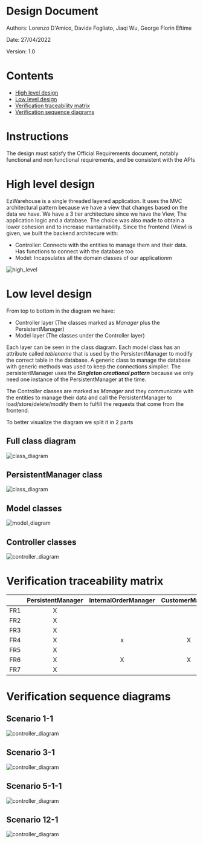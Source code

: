 # Design Document 


Authors: Lorenzo D'Amico, Davide Fogliato, Jiaqi Wu, George Florin Eftime

Date: 27/04/2022

Version: 1.0


# Contents

- [High level design](#package-diagram)
- [Low level design](#class-diagram)
- [Verification traceability matrix](#verification-traceability-matrix)
- [Verification sequence diagrams](#verification-sequence-diagrams)

# Instructions

The design must satisfy the Official Requirements document, notably functional and non functional requirements, and be consistent with the APIs

# High level design 

EzWarehouse is a single threaded layered application. It uses the MVC architectural pattern because we have a view that changes based on the data we have.
We have a 3 tier architecture since we have the View, The application logic and a database.
The choice was also made to obtain a lower cohesion and to increase mantainability.
Since the frontend (View) is given, we built the backend architecure with:
- Controller: Connects with the entities to manage them and their data. Has functions to connect with the database too
- Model: Incapsulates all the domain classes of our applicationm



![high_level](./Images/design/highLevel.png)






# Low level design

From top to bottom in the diagram we have:
- Controller layer (The classes marked as *Manager* plus the PersistentManager)
- Model layer (The classes under the Controller layer)

Each layer can be seen in the class diagram. Each model class has an attribute called *tablename* that is used by the PersistentManager to modify the correct table in the database. A generic class to manage the database with generic methods was used to keep the connections simplier. The persistentManager uses the ***Singleton creational pattern*** because we only need one instance of the PersistentManager at the time.

The Controller classes are marked as *Manager* and they communicate with the entities to manage their data and call the PersistentManager to load/store/delete/modify them to fulfill the requests that come from the frontend.

To better visualize the diagram we split it in 2 parts

## Full class diagram

![class_diagram](./Images/design/classDiagramChange.jpg)

## PersistentManager class

![class_diagram](./Images/design/persManagerClass.jpg)

## Model classes
![model_diagram](./Images/design/modelNew.jpg)

## Controller classes

![controller_diagram](./Images/design/controllerNew.jpg)







# Verification traceability matrix

|            |    PersistentManager | InternalOrderManager |CustomerManager| Customer | InternalOrder | InternalOrderProduct | SKUManager | SKU | PositionManager | Position | SKUItemManager | SKUItem | QualityTestManager | TestDescriptor | TestResult | ReturnOrderManager | ReturnOrder | RestockOrderManager | RestockOrder | ProductOrder | ItemManager | Item | TransportNote | AccountManager | Supplier | User |
|------------|:----------------------:|:----------------------:|:--------------:|:----------:|:---------------:|:----------------------:|:------------:|:-----:|:-----------------:|:----------:|:----------------:|:---------:|:--------------------:|:----------------:|:------------:|:--------------------:|:-------------:|:---------------------:|:--------------:|:--------------:|:-------------:|:------:|:---------------:|:----------------:|:----------:|:------:|
|     FR1    |          X           |                      |                |         |               |                      |            |     |                 |          |                |            |                    |                |            |                    |             |                     |              |              |             |      |               |       X        |    X     |  X   |
|     FR2    |          X           |                      |                |         |               |                      |     X      |  X  |                 |     X    |                |            |                    |                |            |                    |             |                     |              |              |             |      |               |                |          |      |
|     FR3    |          X           |                      |                |         |               |                      |            |     |           X     |     X    |                |     X      |            X       |       X        |        X   |                    |             |                     |              |              |             |      |               |                |          |      |
|     FR4    |          X           |          x           | X              |   X     |               |                      |            |     |                 |          |                |            |                    |                |            |                    |             |                     |              |              |             |      |               |            X   |          |   X  |
|     FR5    |          X           |                      |                |         |               |                      |     X      |     |                 |          |       X        |     X      |          X         |        X       |     X      |            X       |  X          |    X                |       X      |       X      |      X      |   X  |      X        |                |     X    |      |
|     FR6    |          X           |    X                 |       X        |   X     |       X       |          X           |     X      |   X |                 |          |       X        |     X      |                    |                |            |                    |             |                     |              |              |             |      |               |                |          |      |
|     FR7    |          X           |                      |                |         |               |                      |            |     |                 |          |                |            |                    |                |            |                    |             |                     |              |              |      X      |   X  |               |       X        |     X    |      |






# Verification sequence diagrams 
## Scenario 1-1

![controller_diagram](./Images/design/Scenario1-1.png)

## Scenario 3-1

![controller_diagram](./Images/design/Scenario3-1.png)

## Scenario 5-1-1

![controller_diagram](./Images/design/Scenario5-1-1.png)

## Scenario 12-1

![controller_diagram](./Images/design/Scenario12-1.png)

